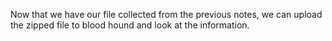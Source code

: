 Now that we have our file collected from the previous notes, we can upload the zipped file to blood hound and look at the information.